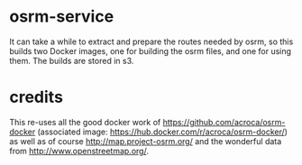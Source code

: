 # osrm-service

It can take a while to extract and prepare the routes needed by osrm, so this builds
two Docker images, one for building the osrm files, and one for using them. The builds
are stored in s3.

# credits
This re-uses all the good docker work of https://github.com/acroca/osrm-docker
(associated image: https://hub.docker.com/r/acroca/osrm-docker/) as well as of course
http://map.project-osrm.org/ and the wonderful data from http://www.openstreetmap.org/.

